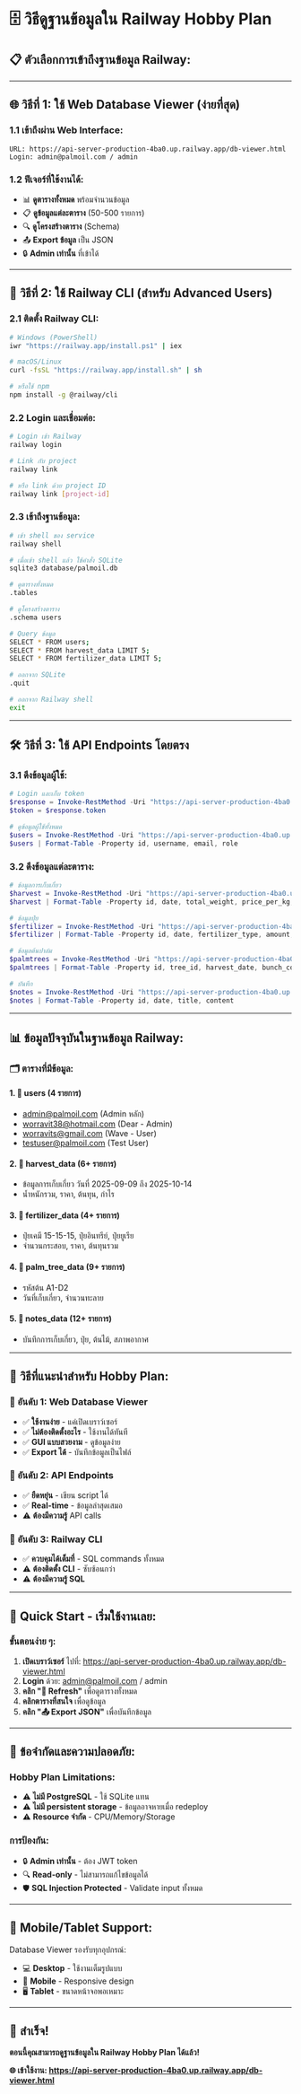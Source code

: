 # 🗄️ วิธีดูฐานข้อมูลใน Railway Hobby Plan

## 📋 **ตัวเลือกการเข้าถึงฐานข้อมูล Railway:**

---

## 🌐 **วิธีที่ 1: ใช้ Web Database Viewer (ง่ายที่สุด)**

### **1.1 เข้าถึงผ่าน Web Interface:**
```
URL: https://api-server-production-4ba0.up.railway.app/db-viewer.html
Login: admin@palmoil.com / admin
```

### **1.2 ฟีเจอร์ที่ใช้งานได้:**
- 📊 **ดูตารางทั้งหมด** พร้อมจำนวนข้อมูล
- 📋 **ดูข้อมูลแต่ละตาราง** (50-500 รายการ)
- 🔍 **ดูโครงสร้างตาราง** (Schema)
- 📤 **Export ข้อมูล** เป็น JSON
- 🔒 **Admin เท่านั้น** ที่เข้าได้

---

## 🔧 **วิธีที่ 2: ใช้ Railway CLI (สำหรับ Advanced Users)**

### **2.1 ติดตั้ง Railway CLI:**
```bash
# Windows (PowerShell)
iwr "https://railway.app/install.ps1" | iex

# macOS/Linux
curl -fsSL "https://railway.app/install.sh" | sh

# หรือใช้ npm
npm install -g @railway/cli
```

### **2.2 Login และเชื่อมต่อ:**
```bash
# Login เข้า Railway
railway login

# Link กับ project
railway link

# หรือ link ด้วย project ID
railway link [project-id]
```

### **2.3 เข้าถึงฐานข้อมูล:**
```bash
# เข้า shell ของ service
railway shell

# เมื่อเข้า shell แล้ว ใช้คำสั่ง SQLite
sqlite3 database/palmoil.db

# ดูตารางทั้งหมด
.tables

# ดูโครงสร้างตาราง
.schema users

# Query ข้อมูล
SELECT * FROM users;
SELECT * FROM harvest_data LIMIT 5;
SELECT * FROM fertilizer_data LIMIT 5;

# ออกจาก SQLite
.quit

# ออกจาก Railway shell
exit
```

---

## 🛠️ **วิธีที่ 3: ใช้ API Endpoints โดยตรง**

### **3.1 ดึงข้อมูลผู้ใช้:**
```powershell
# Login และเก็บ token
$response = Invoke-RestMethod -Uri "https://api-server-production-4ba0.up.railway.app/api/auth/login" -Method POST -ContentType "application/json" -Body '{"email": "admin@palmoil.com", "password": "admin"}'
$token = $response.token

# ดูข้อมูลผู้ใช้ทั้งหมด
$users = Invoke-RestMethod -Uri "https://api-server-production-4ba0.up.railway.app/api/users" -Method GET -Headers @{"Authorization"="Bearer $token"}
$users | Format-Table -Property id, username, email, role
```

### **3.2 ดึงข้อมูลแต่ละตาราง:**
```powershell
# ข้อมูลการเก็บเกี่ยว
$harvest = Invoke-RestMethod -Uri "https://api-server-production-4ba0.up.railway.app/api/harvest" -Method GET -Headers @{"Authorization"="Bearer $token"}
$harvest | Format-Table -Property id, date, total_weight, price_per_kg, net_profit

# ข้อมูลปุ๋ย
$fertilizer = Invoke-RestMethod -Uri "https://api-server-production-4ba0.up.railway.app/api/fertilizer" -Method GET -Headers @{"Authorization"="Bearer $token"}
$fertilizer | Format-Table -Property id, date, fertilizer_type, amount, total_cost

# ข้อมูลต้นปาล์ม
$palmtrees = Invoke-RestMethod -Uri "https://api-server-production-4ba0.up.railway.app/api/palmtrees" -Method GET -Headers @{"Authorization"="Bearer $token"}
$palmtrees | Format-Table -Property id, tree_id, harvest_date, bunch_count

# บันทึก
$notes = Invoke-RestMethod -Uri "https://api-server-production-4ba0.up.railway.app/api/notes" -Method GET -Headers @{"Authorization"="Bearer $token"}
$notes | Format-Table -Property id, date, title, content
```

---

## 📊 **ข้อมูลปัจจุบันในฐานข้อมูล Railway:**

### **🗂️ ตารางที่มีข้อมูล:**

#### 1. **👥 users** (4 รายการ)
- admin@palmoil.com (Admin หลัก)
- worravit38@hotmail.com (Dear - Admin)
- worravits@gmail.com (Wave - User)  
- testuser@palmoil.com (Test User)

#### 2. **🌾 harvest_data** (6+ รายการ)
- ข้อมูลการเก็บเกี่ยว วันที่ 2025-09-09 ถึง 2025-10-14
- น้ำหนักรวม, ราคา, ต้นทุน, กำไร

#### 3. **🌱 fertilizer_data** (4+ รายการ)
- ปุ๋ยเคมี 15-15-15, ปุ๋ยอินทรีย์, ปุ๋ยยูเรีย
- จำนวนกระสอบ, ราคา, ต้นทุนรวม

#### 4. **🌴 palm_tree_data** (9+ รายการ)  
- รหัสต้น A1-D2
- วันที่เก็บเกี่ยว, จำนวนทะลาย

#### 5. **📝 notes_data** (12+ รายการ)
- บันทึกการเก็บเกี่ยว, ปุ๋ย, ต้นไม้, สภาพอากาศ

---

## 🎯 **วิธีที่แนะนำสำหรับ Hobby Plan:**

### **🥇 อันดับ 1: Web Database Viewer**
- ✅ **ใช้งานง่าย** - แค่เปิดเบราว์เซอร์
- ✅ **ไม่ต้องติดตั้งอะไร** - ใช้งานได้ทันที
- ✅ **GUI แบบสวยงาม** - ดูข้อมูลง่าย
- ✅ **Export ได้** - บันทึกข้อมูลเป็นไฟล์

### **🥈 อันดับ 2: API Endpoints**
- ✅ **ยืดหยุ่น** - เขียน script ได้
- ✅ **Real-time** - ข้อมูลล่าสุดเสมอ
- ⚠️ **ต้องมีความรู้** API calls

### **🥉 อันดับ 3: Railway CLI**
- ✅ **ควบคุมได้เต็มที่** - SQL commands ทั้งหมด
- ⚠️ **ต้องติดตั้ง CLI** - ซับซ้อนกว่า
- ⚠️ **ต้องมีความรู้ SQL**

---

## 🚀 **Quick Start - เริ่มใช้งานเลย:**

### **ขั้นตอนง่าย ๆ:**
1. **เปิดเบราว์เซอร์** ไปที่: https://api-server-production-4ba0.up.railway.app/db-viewer.html
2. **Login** ด้วย: admin@palmoil.com / admin
3. **คลิก "🔄 Refresh"** เพื่อดูตารางทั้งหมด
4. **คลิกตารางที่สนใจ** เพื่อดูข้อมูล
5. **คลิก "📤 Export JSON"** เพื่อบันทึกข้อมูล

---

## 🔐 **ข้อจำกัดและความปลอดภัย:**

### **Hobby Plan Limitations:**
- ⚠️ **ไม่มี PostgreSQL** - ใช้ SQLite แทน
- ⚠️ **ไม่มี persistent storage** - ข้อมูลอาจหายเมื่อ redeploy
- ⚠️ **Resource จำกัด** - CPU/Memory/Storage

### **การป้องกัน:**
- 🔒 **Admin เท่านั้น** - ต้อง JWT token
- 🔍 **Read-only** - ไม่สามารถแก้ไขข้อมูลได้
- 🛡️ **SQL Injection Protected** - Validate input ทั้งหมด

---

## 📱 **Mobile/Tablet Support:**

Database Viewer รองรับทุกอุปกรณ์:
- 💻 **Desktop** - ใช้งานเต็มรูปแบบ
- 📱 **Mobile** - Responsive design
- 🖥️ **Tablet** - ขนาดหน้าจอพอเหมาะ

---

## 🎉 **สำเร็จ!**

**ตอนนี้คุณสามารถดูฐานข้อมูลใน Railway Hobby Plan ได้แล้ว!**

**🌐 เข้าใช้งาน: https://api-server-production-4ba0.up.railway.app/db-viewer.html**